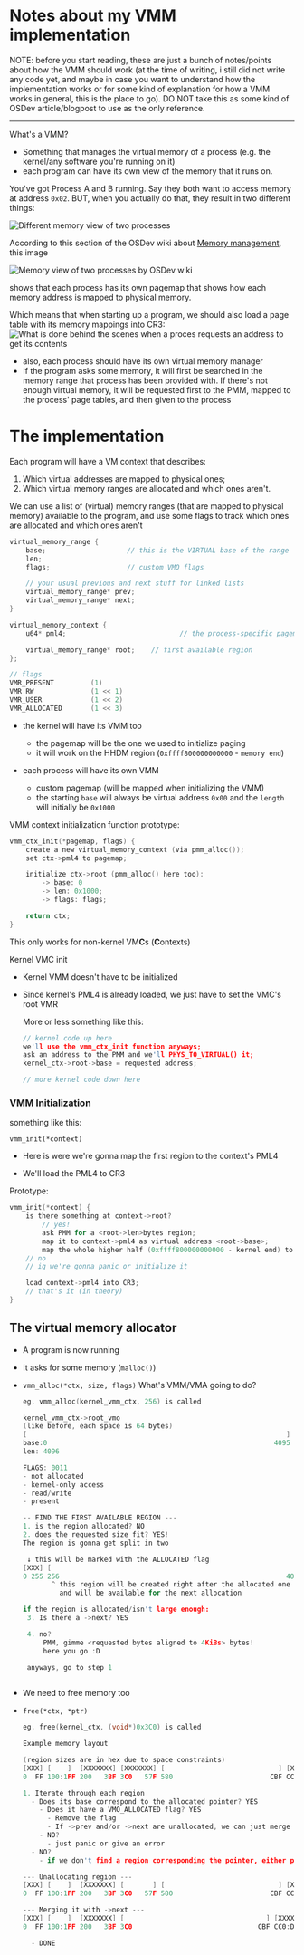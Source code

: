 # Notes about my VMM implementation

NOTE: before you start reading, these are just a bunch of notes/points about how the VMM should work (at the time of writing, i still did not write any code yet, and maybe in case you want to understand how the implementation works or for some kind of explanation for how a VMM works in general, this is the place to go). DO NOT take this as some kind of OSDev article/blogpost to use as the only reference.

---

What's a VMM?

- Something that manages the virtual memory of a process (e.g. the kernel/any software you're running on it)
- each program can have its own view of the memory that it runs on.

You've got Process A and B running.
Say they both want to access memory at address `0x02`.
BUT, when you actually do that, they result in two different things:

![Different memory view of two processes](media_VMM/Processes_Memory.png)

According to this section of the OSDev wiki about [Memory management](https://wiki.osdev.org/Memory_management#Paging), this image

![Memory view of two processes by OSDev wiki](https://wiki.osdev.org/images/a/a7/Virtual_memory.png)

shows that each process has its own pagemap that shows how each memory address is mapped to physical memory.

Which means that when starting up a program, we should also load a page table with its memory mappings into CR3:
![What is done behind the scenes when a proces requests an address to get its contents](media_VMM/VMM_kinda_explanation.png)

- also, each process should have its own virtual memory manager
- If the program asks some memory, it will first be searched in the memory range that process has been provided with. If there's not enough virtual memory, it will be requested first to the PMM, mapped to the process' page tables, and then given to the process

# The implementation

Each program will have a VM context that describes:

1. Which virtual addresses are mapped to physical ones;
2. Which virtual memory ranges are allocated and which ones aren't.

We can use a list of (virtual) memory ranges (that are mapped to physical memory) available to the program, and use some flags to track which ones are allocated and which ones aren't

```c
virtual_memory_range {
    base;                    // this is the VIRTUAL base of the range
    len;
    flags;                   // custom VMO flags

    // your usual previous and next stuff for linked lists
    virtual_memory_range* prev;
    virtual_memory_range* next;
}

virtual_memory_context {
    u64* pml4;                            // the process-specific pagemap

    virtual_memory_range* root;    // first available region
};

// flags
VMR_PRESENT         (1)
VMR_RW              (1 << 1)
VMR_USER            (1 << 2)
VMR_ALLOCATED       (1 << 3)
```

- the kernel will have its VMM too
  
  - the pagemap will be the one we used to initialize paging
  - it will work on the HHDM region (`0xffff800000000000` - `memory end`)

- each process will have its own VMM
  
  - custom pagemap (will be mapped when initializing the VMM)
  - the starting `base` will always be virtual address `0x00` and the `length` will initially be `0x1000`

VMM context initialization function prototype:

```c
vmm_ctx_init(*pagemap, flags) {
    create a new virtual_memory_context (via pmm_alloc());
    set ctx->pml4 to pagemap;

    initialize ctx->root (pmm_alloc() here too):
        -> base: 0
        -> len: 0x1000;
        -> flags: flags;

    return ctx;
}
```

This only works for non-kernel VM**C**s (**C**ontexts)

Kernel VMC init

- Kernel VMM doesn't have to be initialized

- Since kernel's PML4 is already loaded, we just have to set the VMC's root VMR
  
  More or less something like this:
  
  ```c
  // kernel code up here
  we'll use the vmm_ctx_init function anyways;
  ask an address to the PMM and we'll PHYS_TO_VIRTUAL() it;
  kernel_ctx->root->base = requested address;
  
  // more kernel code down here
  ```

### VMM Initialization

something like this:

`vmm_init(*context)`

- Here is were we're gonna map the first region to the context's PML4

- We'll load the PML4 to CR3

Prototype:

```c
vmm_init(*context) {
    is there something at context->root?
        // yes!
        ask PMM for a <root->len>bytes region;
        map it to context->pml4 as virtual address <root->base>;
        map the whole higher half (0xffff800000000000 - kernel end) to context->pml4;
    // no
    // ig we're gonna panic or initialize it

    load context->pml4 into CR3;
    // that's it (in theory)
}
```

## The virtual memory allocator

- A program is now running

- It asks for some memory (`malloc()`)

- `vmm_alloc(*ctx, size, flags)`
  What's VMM/VMA going to do?
  
  ```c
  eg. vmm_alloc(kernel_vmm_ctx, 256) is called
  
  kernel_vmm_ctx->root_vmo
  (like before, each space is 64 bytes)
  [                                                                ]
  base:0                                                        4095
  len: 4096
  
  FLAGS: 0011
  - not allocated
  - kernel-only access
  - read/write
  - present
  
  -- FIND THE FIRST AVAILABLE REGION ---
  1. is the region allocated? NO
  2. does the requested size fit? YES!
  The region is gonna get split in two
  
   ↓ this will be marked with the ALLOCATED flag
  [XXX] [                                                             ]
  0 255 256                                                        4095
         ^ this region will be created right after the allocated one
           and will be available for the next allocation
  
  if the region is allocated/isn't large enough:
   3. Is there a ->next? YES
  
   4. no?
       PMM, gimme <requested bytes aligned to 4KiBs> bytes!
       here you go :D
  
   anyways, go to step 1
   
  ```

- We need to free memory too

- `free(*ctx, *ptr)`
  
  ```c
  eg. free(kernel_ctx, (void*)0x3C0) is called

  Example memory layout
  
  (region sizes are in hex due to space constraints)
  [XXX] [    ]  [XXXXXXX] [XXXXXXX] [                            ] [XXXX]  [XXXXXXXXXX]
  0  FF 100:1FF 200   3BF 3C0   57F 580                        CBF CC0:DBF DCO      FFF

  1. Iterate through each region
    - Does its base correspond to the allocated pointer? YES
      - Does it have a VMO_ALLOCATED flag? YES
        - Remove the flag
        - If ->prev and/or ->next are unallocated, we can just merge it all into one block
      - NO?
        - just panic or give an error
    - NO?
      - if we don't find a region corresponding the pointer, either panic or return an error

  --- Unallocating region ---
  [XXX] [    ]  [XXXXXXX] [       ] [                            ] [XXXX]  [XXXXXXXXXX]
  0  FF 100:1FF 200   3BF 3C0   57F 580                        CBF CC0:DBF DCO      FFF

  --- Merging it with ->next ---
  [XXX] [    ]  [XXXXXXX] [                                   ] [XXXX]  [XXXXXXXXXX]
  0  FF 100:1FF 200   3BF 3C0                               CBF CC0:DBF DCO      FFF

    - DONE

  ```
  
  